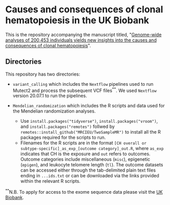 # Causes and consequences of clonal hematopoiesis in the UK Biobank

This is the repository accompanying the manuscript titled, "[Genome-wide analyses of 200,453 individuals yields new insights into the causes and consequences of clonal hematopoiesis](https://www.medrxiv.org/content/10.1101/2022.01.06.22268846v1)".

## Directories

This repository has two directories:

- `variant_calling` which includes the `Nextflow` pipelines used to run Mutect2 and process the subsequent VCF files<sup>**</sup>. We used `Nextflow` version 20.07.1 to run the pipelines.
  
- `Mendelian_randomization` which includes the R scripts and data used for the Mendelian randomization analyses.
  - Use `install.packages("tidyverse")`, `install.packages("vroom")`, and `install.packages("remotes")` follwed by `remotes::install_github("MRCIEU/TwoSampleMR")` to install all the R packages required for the scripts to run.
  - Filenames for the R scripts are in the format ``[CH overall or subtype-specific]_as_exp_[outcome category]_out.R``, where `as_exp` indicates that CH is the exposure and `out` refers to outcomes. Outcome categories include miscellaneous (`misc`), epigenetic (`epigen`), and leukocyte telomere length (`tl`). The outcome datasets can be accessed either through the tab-delimited plain text files ending in `...ids.txt` or can be downloaded via the links provided within the relevant R scripts.

<sup>**</sup>N.B. To apply for access to the exome sequence data please visit the [UK Biobank](https://www.ukbiobank.ac.uk/).

